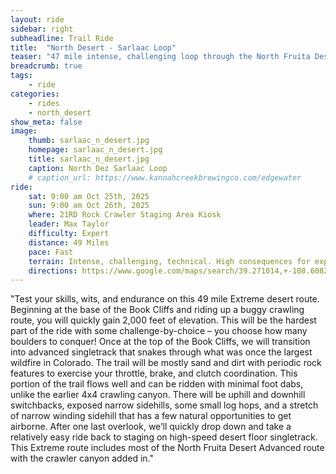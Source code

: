 ```yaml
---
layout: ride
sidebar: right
subheadline: Trail Ride
title:  "North Desert - Sarlaac Loop"
teaser: "47 mile intense, challenging loop through the North Fruita Desert Book Cliffs."
breadcrumb: true
tags:
    - ride
categories:
    - rides
    - north_desert
show_meta: false    
image:
    thumb: sarlaac_n_desert.jpg
    homepage: sarlaac_n_desert.jpg
    title: sarlaac_n_desert.jpg
    caption: North Dez Sarlaac Loop
    # caption_url: https://www.kannahcreekbrewingco.com/edgewater
ride:
    sat: 9:00 am Oct 25th, 2025
    sun: 9:00 am Oct 26th, 2025
    where: 21RD Rock Crawler Staging Area Kiosk
    leader: Max Taylor
    difficulty: Expert
    distance: 49 Miles
    pace: Fast
    terrain: Intense, challenging, technical. High consequences for exposure, switchbacks, ledges, step-ups, rock steps on narrow sidehill, valley overlooks, ravines, rock pinchers, large boulders/rock crawling route, small logs.
    directions: https://www.google.com/maps/search/39.271014,+-108.608264?entry=tts&g_ep=EgoyMDI1MDYyMy4yIPu8ASoASAFQAw%3D%3D&skid=c40628b4-238c-4d62-9e78-43a3568427a5
---
```

"Test your skills, wits, and endurance on this 49 mile Extreme desert route. Beginning at the base of the Book Cliffs and riding up a buggy crawling route, you will quickly gain 2,000 feet of elevation. This will be the hardest part of the ride with some challenge-by-choice – you choose how many boulders to conquer! Once at the top of the Book Cliffs, we will transition into advanced singletrack that snakes through what was once the largest wildfire in Colorado. The trail will be mostly sand and dirt with periodic rock features to exercise your throttle, brake, and clutch coordination. This portion of the trail flows well and can be ridden with minimal foot dabs, unlike the earlier 4x4 crawling canyon. There will be uphill and downhill switchbacks, exposed narrow sidehills, some small log hops, and a stretch of narrow winding sidehill that has a few natural opportunities to get airborne. After one last overlook, we’ll quickly drop down and take a relatively easy ride back to staging on high-speed desert floor singletrack. This Extreme route includes most of the North Fruita Desert Advanced route with the crawler canyon added in."